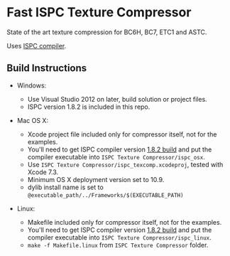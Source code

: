 # Fast ISPC Texture Compressor

State of the art texture compression for BC6H, BC7, ETC1 and ASTC.

Uses [ISPC compiler](https://ispc.github.io/).


## Build Instructions

* Windows:
	* Use Visual Studio 2012 on later, build solution or project files.
	* ISPC version 1.8.2 is included in this repo.

* Mac OS X:
	* Xcode project file included only for compressor itself, not for the examples.
	* You'll need to get ISPC compiler version [1.8.2 build](https://sf.net/projects/ispcmirror) and put the compiler executable into `ISPC Texture Compressor/ispc_osx`.
	* Use `ISPC Texture Compressor/ispc_texcomp.xcodeproj`, tested with Xcode 7.3.
	* Minimum OS X deployment version set to 10.9.
	* dylib install name is set to `@executable_path/../Frameworks/$(EXECUTABLE_PATH)`

* Linux:
	* Makefile included only for compressor itself, not for the examples.
	* You'll need to get ISPC compiler version [1.8.2 build](https://sf.net/projects/ispcmirror) and put the compiler executable into `ISPC Texture Compressor/ispc_linux`.
	* `make -f Makefile.linux` from `ISPC Texture Compressor` folder.
